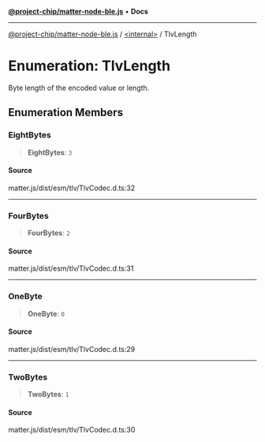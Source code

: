 [**@project-chip/matter-node-ble.js**](../../README.md) • **Docs**

***

[@project-chip/matter-node-ble.js](../../globals.md) / [\<internal\>](../README.md) / TlvLength

# Enumeration: TlvLength

Byte length of the encoded value or length.

## Enumeration Members

### EightBytes

> **EightBytes**: `3`

#### Source

matter.js/dist/esm/tlv/TlvCodec.d.ts:32

***

### FourBytes

> **FourBytes**: `2`

#### Source

matter.js/dist/esm/tlv/TlvCodec.d.ts:31

***

### OneByte

> **OneByte**: `0`

#### Source

matter.js/dist/esm/tlv/TlvCodec.d.ts:29

***

### TwoBytes

> **TwoBytes**: `1`

#### Source

matter.js/dist/esm/tlv/TlvCodec.d.ts:30
